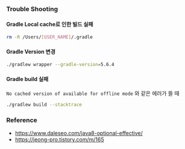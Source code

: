 ### Trouble Shooting
#### Gradle Local cache로 인한 빌드 실패

```bash
rm -R /Users/[USER_NAME]/.gradle
```

#### Gradle Version 변경

```bash
./gradlew wrapper --gradle-version=5.6.4
```

#### Gradle build 실패
`No cached version of available for offline mode` 와 같은 에러가 뜰 때

```bash
./gradlew build --stacktrace
```

### Reference
- https://www.daleseo.com/java8-optional-effective/
- https://jeong-pro.tistory.com/m/165
